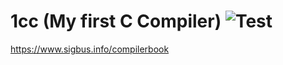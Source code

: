 # 1cc (My first C Compiler) ![Test](https://github.com/yucchiy/1cc/workflows/Test/badge.svg?branch=master)

https://www.sigbus.info/compilerbook
